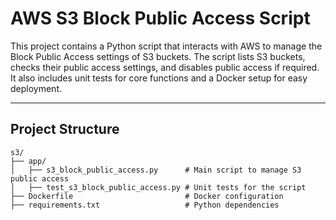 # AWS S3 Block Public Access Script

This project contains a Python script that interacts with AWS to manage the Block Public Access settings of S3 buckets. The script lists S3 buckets, checks their public access settings, and disables public access if required. It also includes unit tests for core functions and a Docker setup for easy deployment.

---

## **Project Structure**

```plaintext
s3/
├── app/
│   ├── s3_block_public_access.py      # Main script to manage S3 public access
│   ├── test_s3_block_public_access.py # Unit tests for the script
├── Dockerfile                         # Docker configuration
├── requirements.txt                   # Python dependencies
